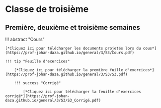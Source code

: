 # Classe de troisième

## Première, deuxième et troisième semaines

!!! abstract "Cours"

    [*Cliquez ici pour télécharger les documents projetés lors du cous*](https://prof-johan-daza.github.io/general/3/S3/Cours.pdf)
    
    !!! tip "Feuille d'exercices"

        [*Cliquez ici pour télécharger la première fuille d'exercices*](https://prof-johan-daza.github.io/general/3/S3/S3.pdf)

        !!! success "Corrigé"

            [*Cliquez ici pour télécharger la feuille d'exercices corrigé*](https://prof-johan-daza.github.io/general/3/S3/S3_Corrigé.pdf)